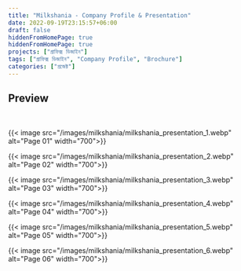 ```yaml
---
title: "Milkshania - Company Profile & Presentation"
date: 2022-09-19T23:15:57+06:00
draft: false
hiddenFromHomePage: true
hiddenFromHomePage: true
projects: ["গ্রাফিক্স ডিজাইন"]
tags: ["গ্রাফিক্স ডিজাইন", "Company Profile", "Brochure"]
categories: ["প্রজেক্ট"]
---
```


## Preview

<br>

{{< image src="/images/milkshania/milkshania_presentation_1.webp" alt="Page 01" width="700">}}

{{< image src="/images/milkshania/milkshania_presentation_2.webp" alt="Page 02" width="700">}}

{{< image src="/images/milkshania/milkshania_presentation_3.webp" alt="Page 03" width="700">}}

{{< image src="/images/milkshania/milkshania_presentation_4.webp" alt="Page 04" width="700">}}

{{< image src="/images/milkshania/milkshania_presentation_5.webp" alt="Page 05" width="700">}}

{{< image src="/images/milkshania/milkshania_presentation_6.webp" alt="Page 06" width="700">}}